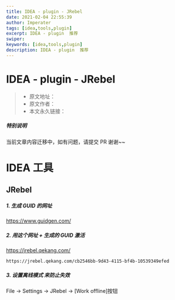 ```yaml
---
title: IDEA - plugin - JRebel 
date: 2021-02-04 22:55:39
author: Imperater
tags: [idea,tools,plugin]
excerpt: IDEA - plugin  推荐
swiper:
keywords: [idea,tools,plugin]
description: IDEA - plugin  推荐
---
```


# IDEA - plugin - JRebel

> * 原文地址：[]()
> * 原文作者：[]()
> * 本文永久链接：[]()

##### **特别说明**

当前文章内容迁移中，如有问题，请提交 PR 谢谢~~

# IDEA  工具

## JRebel

##### 1. 生成 GUID 的网址

https://www.guidgen.com/


##### 2. 用这个网址 + 生成的 GUID 激活

https://jrebel.qekang.com/

```shell
https://jrebel.qekang.com/cb2546bb-9d43-4115-bf4b-10539349efed
```

##### 3. 设置离线模式 来防止失效

File -> Settings -> JRebel -> [Work offline]按钮
